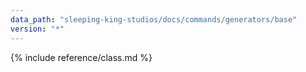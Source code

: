 ```yaml
---
data_path: "sleeping-king-studios/docs/commands/generators/base"
version: "*"
---
```


{% include reference/class.md %}
